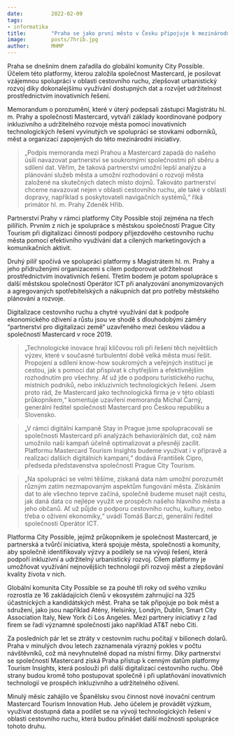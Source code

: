 ```yaml
---
date:         2022-02-09
tags:        
- informatika
title:        "Praha se jako první město v Česku připojuje k mezinárodní platformě City Possible"
image: 	      posts/7hrib.jpg
author:       MHMP
---
```

 
Praha se dnešním dnem zařadila do globální komunity City Possible. Účelem této platformy, kterou založila společnost Mastercard, je posilovat vzájemnou spolupráci v oblasti cestovního ruchu, zlepšovat urbanistický rozvoj díky dokonalejšímu využívání dostupných dat a rozvíjet udržitelnost prostřednictvím inovativních řešení.

Memorandum o porozumění, které v úterý podepsali zástupci Magistrátu hl. m. Prahy a společnosti Mastercard, vytváří základy koordinované podpory inkluzivního a udržitelného rozvoje města pomocí inovativních technologických řešení vyvinutých ve spolupráci se stovkami odborníků, měst a organizací zapojených do této mezinárodní iniciativy.

> „Podpis memoranda mezi Prahou a Mastercard zapadá do našeho úsilí navazovat partnerství se soukromými společnostmi při sběru a sdílení dat. Věřím, že taková partnerství umožní lepší analýzu a plánování služeb města a umožní rozhodování o rozvoji města založené na skutečných datech místo dojmů. Takováto partnerství chceme navazovat nejen v oblasti cestovního ruchu, ale také v oblasti dopravy, například s poskytovateli navigačních systémů,“ říká primátor hl. m. Prahy Zdeněk Hřib.

Partnerství Prahy v rámci platformy City Possible stojí zejména na třech pilířích. Prvním z nich je spolupráce s městskou společností Prague City Tourism při digitalizaci činností podpory příjezdového cestovního ruchu města pomocí efektivního využívání dat a cílených marketingových a komunikačních aktivit.

Druhý pilíř spočívá ve spolupráci platformy s Magistrátem hl. m. Prahy a jeho přidruženými organizacemi s cílem podporovat udržitelnost prostřednictvím inovativních řešení. Třetím bodem je potom spolupráce s další městskou společností Operátor ICT při analyzování anonymizovaných a agregovaných spotřebitelských a nákupních dat pro potřeby městského plánování a rozvoje.

Digitalizace cestovního ruchu a chytré využívání dat k podpoře ekonomického oživení a růstu jsou ve shodě s dlouhodobými záměry “partnerství pro digitalizaci země“ uzavřeného mezi českou vládou a společností Mastercard v roce 2019.

> „Technologické inovace hrají klíčovou roli při řešení těch největších výzev, které v současné turbulentní době velká města musí řešit. Propojení a sdílení know-how soukromých a veřejných institucí je cestou, jak s pomocí dat přispívat k chytřejším a efektivnějším rozhodnutím pro všechny. Ať už jde o podporu turistického ruchu, místních podniků, nebo inkluzivních  technologických řešení. Jsem proto rád, že Mastercard jako technologická firma je v této oblasti průkopníkem,“ komentuje uzavření memoranda Michal Čarný, generální ředitel společnosti Mastercard pro Českou republiku a Slovensko.

> „V rámci digitální kampaně Stay in Prague jsme spolupracovali se společností Mastercard při analýzách behaviorálních dat, což nám umožnilo naši kampaň účelně optimalizovat a přesněji zacílit. Platformu Mastercard Tourism Insights budeme využívat i v přípravě a realizaci dalších digitálních kampaní,“ dodává František Cipro, předseda představenstva společnosti Prague City Tourism.

> „Na spolupráci se velmi těšíme, získaná data nám umožní porozumět různým zatím nezmapovaným aspektům fungování města. Získáním dat to ale všechno teprve začíná, společně budeme muset najít cestu, jak daná data co nejlépe využít ve prospěch našeho hlavního města a jeho občanů. Ať už půjde o podporu cestovního ruchu, kultury, nebo třeba o oživení ekonomiky,“ uvádí Tomáš Barczi, generální ředitel společnosti Operátor ICT. 

Platforma City Possible, jejímž průkopníkem je společnost Mastercard, je partnerská a tvůrčí iniciativa, která spojuje města, společnosti a komunity, aby společně identifikovaly výzvy a podílely se na vývoji řešení, která podpoří inkluzivní a udržitelný urbanistický rozvoj. Cílem platformy je umožňovat využívání nejnovějších technologií při rozvoji měst a zlepšování kvality života v nich.

Globální komunita City Possible se za pouhé tři roky od svého vzniku rozrostla ze 16 zakládajících členů v ekosystém zahrnující na 325 účastnických a kandidátských měst. Praha se tak připojuje po bok měst a sdružení, jako jsou například Atény, Helsinky, Londýn, Dublin, Smart City Association Italy, New York či Los Angeles. Mezi partnery iniciativy z řad firem se řadí významné společnosti jako například AT&T nebo Citi.

Za posledních pár let se ztráty v cestovním ruchu počítají v bilionech dolarů. Praha v minulých dvou letech zaznamenala výrazný pokles v počtu návštěvníků, což má nevyhnutelně dopad na místní firmy. Díky partnerství se společností Mastercard získá Praha přístup k cenným datům platformy Tourism Insights, která poslouží při další digitalizaci cestovního ruchu. Obě strany budou kromě toho postupovat společně i při uplatňování inovativních technologií ve prospěch inkluzivního a udržitelného oživení.

Minulý měsíc zahájilo ve Španělsku svou činnost nové inovační centrum Mastercard Tourism Innovation Hub. Jeho účelem je provádět výzkum, využívat dostupná data a podílet se na vývoji technologických řešení v oblasti cestovního ruchu, která budou přinášet další možnosti spolupráce tohoto druhu.
